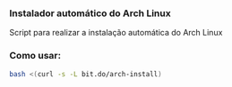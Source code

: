 ### Instalador automático do Arch Linux
Script para realizar a instalação automática do Arch Linux

### Como usar:
```bash
bash <(curl -s -L bit.do/arch-install)
```
